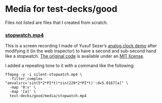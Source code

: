 # Media for test-decks/good

Files not listed are files that I created from scratch.

### [stopwatch.mp4](stopwatch.mp4)

This is a screen recording I made of Yusuf Sezer’s [analog clock demo][] after
modifying it (in the web inspector) to have a second and sub-second hand like a
stopwatch. [The original code][analog clock code] is available under an [MIT
license][analog clock license].

I added a repeating tone to it with a command like the following:

    ffmpeg -y -i silent-stopwatch.mp4 \
      -filter_complex "aevalsrc='sin(5*2*PI*t)*sin(220*2*PI*t)':d=5.0167[a]" \
      -map '0:v' \
      -map '[a]' \
      test-decks/good/media/stopwatch.mp4

[analog clock demo]: https://www.yusufsezer.com/analog-clock/
[analog clock code]: https://github.com/yusufsefasezer/analog-clock
[analog clock license]: https://github.com/yusufsefasezer/analog-clock/blob/daac8d8ea85ca7d91c55671ad411414d400c0994/LICENSE
